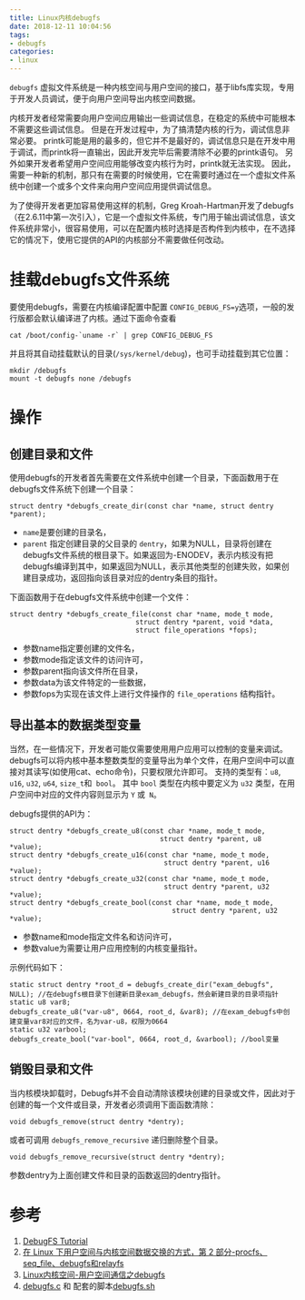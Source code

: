 ```yaml
---
title: Linux内核debugfs
date: 2018-12-11 10:04:56
tags:
- debugfs
categories:
- linux
---
```

`debugfs` 虚拟文件系统是一种内核空间与用户空间的接口，基于libfs库实现，专用于开发人员调试，便于向用户空间导出内核空间数据。
<!-- more -->

内核开发者经常需要向用户空间应用输出一些调试信息，在稳定的系统中可能根本不需要这些调试信息。
但是在开发过程中，为了搞清楚内核的行为，调试信息非常必要。
printk可能是用的最多的，但它并不是最好的，调试信息只是在开发中用于调试，而printk将一直输出，因此开发完毕后需要清除不必要的printk语句。
另外如果开发者希望用户空间应用能够改变内核行为时，printk就无法实现。
因此，需要一种新的机制，那只有在需要的时候使用，它在需要时通过在一个虚拟文件系统中创建一个或多个文件来向用户空间应用提供调试信息。

为了使得开发者更加容易使用这样的机制，Greg Kroah-Hartman开发了debugfs（在2.6.11中第一次引入），它是一个虚拟文件系统，专门用于输出调试信息，该文件系统非常小，很容易使用，可以在配置内核时选择是否构件到内核中，在不选择它的情况下，使用它提供的API的内核部分不需要做任何改动。

# 挂载debugfs文件系统

要使用debugfs，需要在内核编译配置中配置 `CONFIG_DEBUG_FS=y`选项，一般的发行版都会默认编译进了内核。通过下面命令查看
```
cat /boot/config-`uname -r` | grep CONFIG_DEBUG_FS
```
并且将其自动挂载默认的目录(`/sys/kernel/debug`)，也可手动挂载到其它位置：
```
mkdir /debugfs
mount -t debugfs none /debugfs
```
# 操作

## 创建目录和文件

使用debugfs的开发者首先需要在文件系统中创建一个目录，下面函数用于在debugfs文件系统下创建一个目录：
```
struct dentry *debugfs_create_dir(const char *name, struct dentry *parent);
```
+ `name`是要创建的目录名，
+ `parent` 指定创建目录的父目录的 `dentry`，如果为NULL，目录将创建在debugfs文件系统的根目录下。如果返回为-ENODEV，表示内核没有把debugfs编译到其中，如果返回为NULL，表示其他类型的创建失败，如果创建目录成功，返回指向该目录对应的dentry条目的指针。

下面函数用于在debugfs文件系统中创建一个文件：
```
struct dentry *debugfs_create_file(const char *name, mode_t mode,
                               struct dentry *parent, void *data,
                               struct file_operations *fops);
```
+ 参数name指定要创建的文件名，
+ 参数mode指定该文件的访问许可，
+ 参数parent指向该文件所在目录，
+ 参数data为该文件特定的一些数据，
+ 参数fops为实现在该文件上进行文件操作的 `file_operations` 结构指针。

## 导出基本的数据类型变量


当然，在一些情况下，开发者可能仅需要使用用户应用可以控制的变量来调试。
debugfs可以将内核中基本整数类型的变量导出为单个文件，在用户空间中可以直接对其读写(如使用cat、echo命令)，只要权限允许即可。
支持的类型有：`u8`, `u16`, `u32`, `u64`, `size_t`和` bool`。
其中 `bool` 类型在内核中要定义为 `u32` 类型，在用户空间中对应的文件内容则显示为 `Y` 或` N`。

debugfs提供的API为：
```
struct dentry *debugfs_create_u8(const char *name, mode_t mode, 
                                     struct dentry *parent, u8 *value);
struct dentry *debugfs_create_u16(const char *name, mode_t mode, 
                                      struct dentry *parent, u16 *value);
struct dentry *debugfs_create_u32(const char *name, mode_t mode, 
                                      struct dentry *parent, u32 *value);
struct dentry *debugfs_create_bool(const char *name, mode_t mode, 
										struct dentry *parent, u32 *value);
```
+ 参数name和mode指定文件名和访问许可，
+ 参数value为需要让用户应用控制的内核变量指针。

示例代码如下：
```
static struct dentry *root_d = debugfs_create_dir("exam_debugfs", NULL); //在debugfs根目录下创建新目录exam_debugfs，然会新建目录的目录项指针
static u8 var8;
debugfs_create_u8("var-u8", 0664, root_d, &var8); //在exam_debugfs中创建变量var8对应的文件，名为var-u8，权限为0664
static u32 varbool;
debugfs_create_bool("var-bool", 0664, root_d, &varbool); //bool变量
```

## 销毁目录和文件

当内核模块卸载时，Debugfs并不会自动清除该模块创建的目录或文件，因此对于创建的每一个文件或目录，开发者必须调用下面函数清除：
```
void debugfs_remove(struct dentry *dentry);
```
或者可调用 `debugfs_remove_recursive` 递归删除整个目录。
```
void debugfs_remove_recursive(struct dentry *dentry);
```
参数dentry为上面创建文件和目录的函数返回的dentry指针。


# 参考
1. [DebugFS Tutorial](https://github.com/chadversary/debugfs-tutorial)
2. [在 Linux 下用户空间与内核空间数据交换的方式，第 2 部分-procfs、seq_file、debugfs和relayfs](https://www.ibm.com/developerworks/cn/linux/l-kerns-usrs2/index.html)
3. [Linux内核空间-用户空间通信之debugfs](http://www.embeddedlinux.org.cn/emb-linux/file-system/201704/11-6516.html)
4. [debugfs.c](https://github.com/cirosantilli/linux-kernel-module-cheat/blob/6788a577c394a2fc512d8f3df0806d84dc09f355/kernel_module/debugfs.c) 和 配套的脚本[debugfs.sh](https://github.com/cirosantilli/linux-kernel-module-cheat/blob/6788a577c394a2fc512d8f3df0806d84dc09f355/rootfs_overlay/debugfs.sh)